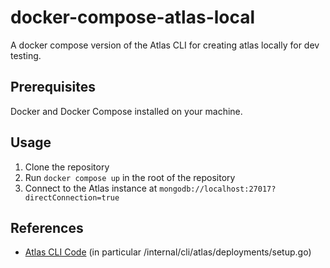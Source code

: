 # docker-compose-atlas-local
A docker compose version of the Atlas CLI for creating atlas locally for dev testing.

## Prerequisites
Docker and Docker Compose installed on your machine.

## Usage
1. Clone the repository
2. Run `docker compose up` in the root of the repository
3. Connect to the Atlas instance at `mongodb://localhost:27017?directConnection=true`

## References
- [Atlas CLI Code](https://github.com/mongodb/mongodb-atlas-cli)
  (in particular /internal/cli/atlas/deployments/setup.go) 
